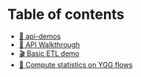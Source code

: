# Table of contents

* [🔌 api-demos](README.md)
* [🦮 API Walkthrough](walkthrough.md)
* [🎬 Basic ETL demo](basic\_pandas/README.md)
* [🎰 Compute statistics on YGG flows](ygg\_stats/README.md)
